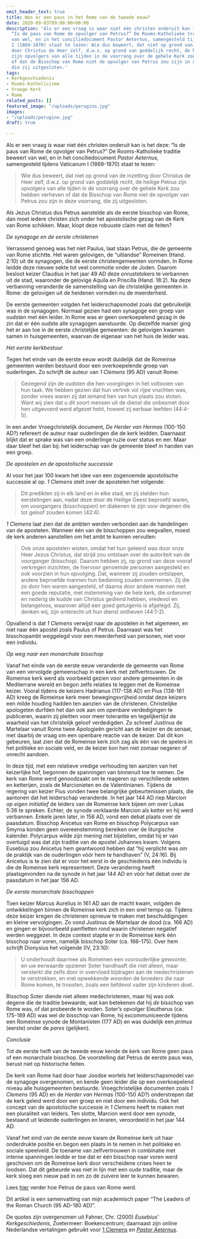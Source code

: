 ```yaml
---
omit_header_text: true
title: Was er een paus in het Rome van de tweede eeuw?
date: 2020-09-03T09:00:00+00:00
description: 'Als er een vraag is waar niet één christen onderuit kan is het deze:
  “Is de paus van Rome de opvolger van Petrus?” De Rooms-Katholieke traditie beweert
  van wel, en in het conciliedocument Pastor Aeternus, samengesteld tijdens Vaticanum
  I (1869-1870) staat te lezen: Wie dus beweert, dat niet op grond van de inzetting
  door Christus de Heer zelf, d.w.z. op grond van goddelijk recht, de heilige Petrus
  zijn opvolgers van alle tijden in de voorrang over de gehele Kerk zou hebben verheven
  of dat de Bisschop van Rome niet de opvolger van Petrus zou zijn in deze voorrang,
  die zij uitgesloten.'
tags:
- Kerkgeschiedenis
- Rooms-Katholicisme
- Vroege Kerk
- Rome
related_posts: []
featured_image: "/uploads/perugino.jpg"
images:
- "/uploads/perugino.jpg"
draft: true

---
```

Als er een vraag is waar niet één christen onderuit kan is het deze: “Is de paus van Rome de opvolger van Petrus?” De Rooms-Katholieke traditie beweert van wel, en in het conciliedocument _Pastor Aeternus,_ samengesteld tijdens Vaticanum I (1869-1870) staat te lezen:

> Wie dus beweert, dat niet op grond van de inzetting door Christus de Heer zelf, d.w.z. op grond van goddelijk recht, de heilige Petrus zijn opvolgers van alle tijden in de voorrang over de gehele Kerk zou hebben verheven of dat de Bisschop van Rome niet de opvolger van Petrus zou zijn in deze voorrang, die zij uitgesloten.

Als Jezus Christus dus Petrus aanstelde als de eerste bisschop van Rome, dan moet iedere christen zich onder het apostolische gezag van de Kerk van Rome schikken. Maar, klopt deze robuuste claim met de feiten?

_De synagoge en de eerste christenen_

Verrassend genoeg was het niet Paulus, laat staan Petrus, die de gemeente van Rome stichtte. Het waren gelovigen, de “uitlandse” Romeinen (Hand. 2:10) uit de synagogen, die de eerste christengemeenten vormden. In Rome leidde deze nieuwe sekte tot veel commotie onder de Joden. Daarom besloot keizer Claudius in het jaar 49 AD deze onruststokers te verbannen uit de stad, waaronder de gelovige Aquila en Priscilla (Hand. 18:2). Na deze verbanning veranderde de samenstelling van de christelijke gemeenten in Rome: de gelovigen uit de heidenen vormden nu de meerderheid.

De eerste gemeenten volgden het leiderschapsmodel zoals dat gebruikelijk was in de synagogen. Normaal gezien had een synagoge een groep van oudsten met één leider. In Rome was er geen overkoepelend gezag in de zin dat er één oudste alle synagogen aanstuurde. Op diezelfde manier ging het er aan toe in de eerste christelijke gemeenten: de gelovigen kwamen samen in huisgemeenten, waarvan de eigenaar van het huis de leider was.

_Het eerste kerkbestuur_

Tegen het einde van de eerste eeuw wordt duidelijk dat de Romeinse gemeenten werden bestuurd door een overkoepelende groep van ouderlingen. Zo schrijft de auteur van _1 Clemens_ (95 AD) vanuit Rome:

> Gezegend zijn de oudsten die hen voorgingen in het voltooien van hun taak. We hebben gezien dat hun vertrek vol rijpe vruchten was, zonder vrees waren zij dat iemand hen van hun plaats zou stoten. Want wij zien dat u dit soort mensen uit de dienst die onbesmet door hen uitgevoerd werd afgezet hebt, hoewel zij eerbaar leefden (44:4-5).

In een ander Vroegchristelijk document, _De Herder van Hermas_ (100-150 AD?) refereert de auteur naar ouderlingen die de kerk leidden. Daarnaast blijkt dat er sprake was van een onderlinge ruzie over status en eer. Maar daar bleef het dan bij: het leiderschap van de gemeente bleef in handen van een groep.

_De apostelen en de apostolische successie_

Al voor het jaar 100 kwam het idee van een zogenoemde apostolische successie al op. _1 Clemens_ stelt over de apostelen het volgende:

> Dit predikten zij in elk land en in elke stad, en zij stelden hun eerstelingen aan, nadat deze door de Heilige Geest beproefd waren, om voorgangers (bisschoppen) en diakenen te zijn voor degenen die tot geloof zouden komen (42:4).

_1 Clemens_ laat zien dat de ambten werden verbonden aan de handelingen van de apostelen. Wanneer één van de bisschoppen zou wegvallen, moest de kerk anderen aanstellen om het ambt te kunnen vervullen:

> Ook onze apostelen wisten, omdat het hun geleerd was door onze Heer Jezus Christus, dat strijd zou ontstaan over de autoriteit van de voorganger (bisschop). Daarom hebben zij, op grond van deze vooraf verkregen inzichten, de hiervoor genoemde personen aangesteld en ook voorzien in hun opvolging. Dat, wanneer zij zouden ontslapen, andere beproefde mannen hun bediening zouden overnemen. Zij die zo door hen waren aangesteld, of daarna door andere mannen met een goede reputatie, met instemming van de hele kerk, die onbesmet en nederig de kudde van Christus gediend hebben, vredevol en belangeloos, waarover altijd een goed getuigenis is afgelegd. Zij, denken wij, zijn onterecht uit hun dienst ontheven (44:1-2).

Opvallend is dat _1 Clemens_ verwijst naar de apostelen in het algemeen, en niet naar één apostel zoals Paulus of Petrus. Daarnaast was het bisschopambt weggelegd voor een meerderheid van personen, niet voor een individu.

_Op weg naar een monarchale bisschop_

Vanaf het einde van de eerste eeuw veranderde de gemeente van Rome van een vervolgde gemeenschap in een kerk met zelfvertrouwen. De Romeinse kerk werd als voorbeeld gezien voor andere gemeenten in de Mediterrane wereld en begon zelfs relaties te leggen met de Romeinse keizer. Vooral tijdens de keizers Hadrianus (117-138 AD) en Pius (138-161 AD) kreeg de Romeinse kerk meer bewegingsvrijheid omdat deze keizers een milde houding hadden ten aanzien van de christenen. Christelijke apologeten durfden het dan ook aan om openbare verdedigingen te publiceren, waarin zij pleitten voor meer tolerantie en tegelijkertijd de waarheid van het christelijk geloof verdedigden. Zo schreef Justinus de Martelaar vanuit Rome twee Apologieën gericht aan de keizer en de senaat, met daarbij de vraag om een openbare reactie van de keizer. Dat dit kon gebeuren, laat zien dat de Romeinse kerk zich zag als één van de spelers in het politieke en sociale veld, en de keizer kon hen niet zomaar negeren of onrecht aandoen.

In deze tijd, met een relatieve vredige verhouding ten aanzien van het keizerlijke hof, begonnen de spanningen van binnenuit toe te nemen. De kerk van Rome werd genoodzaakt om te reageren op verschillende sekten en ketterijen, zoals de Marcionieten en de Valentinianen. Tijdens de regering van keizer Pius vonden twee belangrijke gebeurtenissen plaats, die aantonen dat het leiderschap veranderde. In het jaar 144 AD riep Marcion _op eigen initiatief_ de leiders van de Romeinse kerk bijeen om over Lukas 5:36 te spreken. Echter, de synode verklaarde Marcion als ketter en hij werd verbannen. Enkele jaren later, in 156 AD, vond een debat plaats over de paasdatum. Bisschop Anicetus van Rome en bisschop Polycarpus van Smyrna konden geen overeenstemming bereiken over de liturgische kalender. Polycarpus wilde zijn mening niet bijstellen, omdat hij er van overtuigd was dat zijn traditie van de apostel Johannes kwam. Volgens Eusebius zou Anicetus hem geantwoord hebben dat “hij verplicht was om de praktijk van de ouderlingen vóór hem te handhaven” (V, 24:16). Bij Anicetus is te zien dat er voor het eerst in de geschiedenis één individu is die de Romeinse kerk representeert. Deze verandering heeft plaatsgevonden na de synode in het jaar 144 AD en vòòr het debat over de paasdatum in het jaar 156 AD.

_De eerste monarchale bisschoppen_

Toen keizer Marcus Aurelius in 161 AD aan de macht kwam, volgden de ontwikkelingen binnen de Romeinse kerk zich in een snel tempo op. Tijdens deze keizer kregen de christenen opnieuw te maken met beschuldigingen en kleine vervolgingen. Zo vond Justinus de Martelaar de dood (ca. 166 AD) en gingen er bijvoorbeeld pamfletten rond waarin christenen negatief werden weggezet. In deze context stapte er in de Romeinse kerk één bisschop naar voren, namelijk bisschop Soter (ca. 166-175). Over hem schrijft Dionysius het volgende (IV, 23:10):

> U onderhoudt daarmee als Romeinen een voorouderlijke gewoonte; en uw eerwaarde opziener Soter handhaaft die niet alleen, maar versterkt die zelfs door in overvloed bijdragen aan de medechristenen te verstrekken, en met opwekkende woorden de broeders die naar Rome komen, te troosten, zoals een liefdevol vader zijn kinderen doet.

Bisschop Soter diende niet alleen medechristenen, maar hij was ook degene die de traditie bewaarde, wat kan betekenen dat hij _de_ bisschop van Rome was, of dat probeerde te worden. Soter’s opvolger Eleutherus (ca. 175-189 AD) was wel _de_ bisschop van Rome, hij excommuniceerde tijdens een Romeinse synode de Montanisten (177 AD) en was duidelijk een _primus_ (eerste) onder de _pares_ (gelijken).

_Conclusie_

Tot de eerste helft van de tweede eeuw kende de kerk van Rome geen paus of een monarchale bisschop. De voorstelling dat Petrus de eerste paus was, berust niet op historische feiten.

De kerk van Rome had door haar Joodse wortels het leiderschapsmodel van de synagoge overgenomen, en kende geen leider die op een overkoepelend niveau alle huisgemeenten bestuurde. Vroegchristelijke documenten zoals _1 Clemens_ (95 AD) en de _Herder van Hermas_ (100-150 AD?) onderstrepen dat de kerk geleid werd door een groep en niet door een individu. Ook het concept van de apostolische successie in _1 Clemens_ heeft te maken met een pluraliteit van leiders. Ten slotte, Marcion werd door een synode, bestaand uit leidende ouderlingen en leraren, veroordeeld in het jaar 144 AD.

Vanaf het eind van de eerste eeuw kwam de Romeinse kerk uit haar onderdrukte positie en begon een plaats in te nemen in het politieke en sociale speelveld. De toename van zelfvertrouwen in combinatie met interne spanningen leidde er toe dat er één bisschop naar voren werd geschoven om de Romeinse kerk door verscheidene crises heen te loodsen. Dat dit gebeurde was niet in lijn met een oude traditie, maar de kerk sloeg een nieuw pad in om zo de zuivere leer te kunnen bewaren.

Lees [hier](https://www.robvanderdussen.com/nl/post/hoe-petrus-de-paus-van-rome-werd/ "Hoe Petrus de paus van Rome werd") verder hoe Petrus de paus van Rome werd.

Dit artikel is een samenvatting van mijn academisch paper “The Leaders of the Roman Church (95 AD-180 AD)”. 

De quotes zijn overgenomen uit Fahner, Chr. (2000) _Eusebius’ Kerkgeschiedenis_, Zoetermeer: Boekencentrum; daarnaast zijn online Nederlandse vertalingen gebruikt voor [1 Clemens](https://godsplan.eu/index_htm_files/Clement%20uit%20Rome_brief1.pdf "1 Clemens") en [_Pastor Aeternus_](https://www.rkdocumenten.nl/rkdocs/index.php?mi=600&doc=116 "Pastor Aeternus").